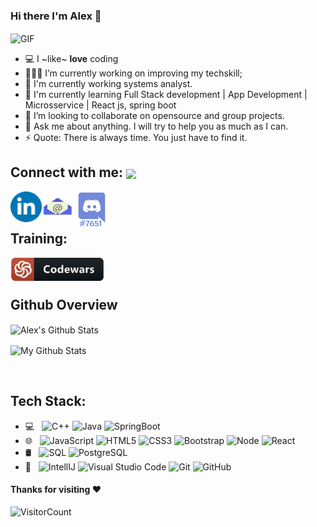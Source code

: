 ### Hi there I'm Alex 👋

<img align="center" alt="GIF" src="https://i.pinimg.com/originals/e4/26/70/e426702edf874b181aced1e2fa5c6cde.gif" />

- 💻 I ~like~ **love** coding
- 👨🏽‍💻 I’m currently working on improving my techskill;
- 🔭 I'm currently working systems analyst.
- 🌱 I'm currently learning Full Stack development | App Development | Microsservice | React js, spring boot
- 👯 I’m looking to collaborate on opensource and group projects.
- 💬 Ask me about anything. I will try to help you as much as I can.
- ⚡ Quote: There is always time. You just have to find it.

 ## Connect with me: <img align="center" src="https://github.com/rajput2107/rajput2107/blob/master/Assets/Handshake.gif" height="33px" />
 
<a href="https://linkedin.com/in/oalexoliveira" target="_blank">
 <img align="left" alt="Linkedin logo" width="50px" src="/linkedin_img.png" />
</a>
<a href="mailto:alex_oliveira08@yahoo.com.br">
 <img align="left" alt="Email logo" width="50px" src="/email_img.png" />
</a>
<div>
 <img align="left" alt="Discord perfil tag" width="60px" src="/Discord_img.png" />
</div>

<br/><br/>

## Training:
<a href="https://www.codewars.com/users/BrownNego">
 <img align="left" alt="Code Wars" width="150px" src="/codewars_img.png" />
</a>

<br/><br/>

## Github Overview
<p>
 <img align="center" alt="Alex's Github Stats" src="https://github-readme-stats.vercel.app/api?username=BrownNego&show_icons=true" /> 
</p>
<p>
 <img align="center" src="https://github-readme-stats.vercel.app/api/top-langs/?username=BrownNego&layout=compact" alt="My Github Stats">
</p>

<br/>

## Tech Stack:

- 💻 &#160; ![C++](https://img.shields.io/badge/-C++-00599C?style=flat&logo=c++)
![Java](https://img.shields.io/badge/Java-orange?style=flat&logo=java&logoColor=white) 
![SpringBoot](https://img.shields.io/badge/-Springboot-black?style=flat&logo=spring) <br/>
- 🌐 &#160; ![JavaScript](https://img.shields.io/badge/-JavaScript-000000?style=flat&logo=javascript)
![HTML5](https://img.shields.io/badge/-HTML5-E34F26?style=flat&logo=html5&logoColor=white) 
![CSS3](https://img.shields.io/badge/-CSS3-1572B6?style=flat&logo=css3)
![Bootstrap](https://img.shields.io/badge/-Bootstrap-563D7C?style=flat&logo=bootstrap) 
![Node](https://img.shields.io/badge/-Node-000000?style=flat&logo=node.js)
![React](https://img.shields.io/badge/-React-black?style=flat&logo=react) <br/>
- 🛢 &#160; ![SQL](https://img.shields.io/badge/-SQL-000000?style=flat&logo=mysql)
![PostgreSQL](https://img.shields.io/badge/-PostgreSQL-336791?style=flat&logo=postgresql)<br/>
- 🔧 &#160; ![IntellIJ](https://img.shields.io/badge/-IntellIJ%20IDEA-000000?style=flat&logo=intellij%20idea)
![Visual Studio Code](https://img.shields.io/badge/-VSCode-007ACC?style=flat-square&logo=visual-studio-code&logoColor=white)
![Git](https://img.shields.io/badge/-Git-000000?style=flat&logo=git)
![GitHub](https://img.shields.io/badge/-GitHub-181717?style=flat&logo=github)


#### Thanks for visiting :heart:
![VisitorCount](https://profile-counter.glitch.me/BrownNego/count.svg)

